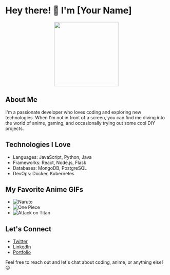 # Hey there! 👋 I'm [Your Name]

<div align="center">
  <img src="https://github.com/YourUsername.png" width="200" height="200" />
</div>

## About Me

I'm a passionate developer who loves coding and exploring new technologies. When I'm not in front of a screen, you can find me diving into the world of anime, gaming, and occasionally trying out some cool DIY projects.

## Technologies I Love

- Languages: JavaScript, Python, Java
- Frameworks: React, Node.js, Flask
- Databases: MongoDB, PostgreSQL
- DevOps: Docker, Kubernetes

## My Favorite Anime GIFs

- ![Naruto](https://media.giphy.com/media/kv0tIQybxBDYs/giphy.gif)
- ![One Piece](https://media.giphy.com/media/3o6gDZ9unSrDxPgW0o/giphy.gif)
- ![Attack on Titan](https://media.giphy.com/media/l1J9EdzfOSgfyueLW/giphy.gif)

## Let's Connect

- [Twitter](https://twitter.com/YourTwitterHandle)
- [LinkedIn](https://www.linkedin.com/in/yourprofile/)
- [Portfolio](https://yourportfolio.com)

Feel free to reach out and let's chat about coding, anime, or anything else! 😊
